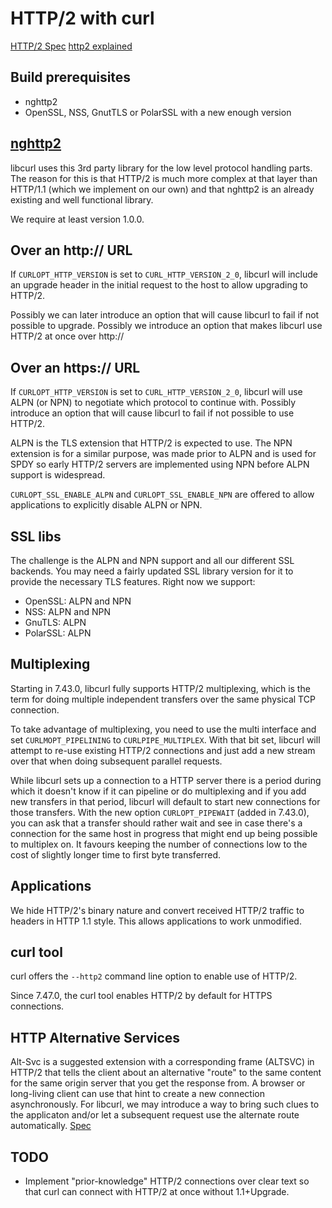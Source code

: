 HTTP/2 with curl
================

[HTTP/2 Spec](https://www.rfc-editor.org/rfc/rfc7540.txt)
[http2 explained](https://daniel.haxx.se/http2/)

Build prerequisites
-------------------
  - nghttp2
  - OpenSSL, NSS, GnutTLS or PolarSSL with a new enough version

[nghttp2](https://nghttp2.org/)
-------------------------------

libcurl uses this 3rd party library for the low level protocol handling
parts. The reason for this is that HTTP/2 is much more complex at that layer
than HTTP/1.1 (which we implement on our own) and that nghttp2 is an already
existing and well functional library.

We require at least version 1.0.0.

Over an http:// URL
-------------------

If `CURLOPT_HTTP_VERSION` is set to `CURL_HTTP_VERSION_2_0`, libcurl will
include an upgrade header in the initial request to the host to allow
upgrading to HTTP/2.

Possibly we can later introduce an option that will cause libcurl to fail if
not possible to upgrade. Possibly we introduce an option that makes libcurl
use HTTP/2 at once over http://

Over an https:// URL
--------------------

If `CURLOPT_HTTP_VERSION` is set to `CURL_HTTP_VERSION_2_0`, libcurl will use
ALPN (or NPN) to negotiate which protocol to continue with. Possibly introduce
an option that will cause libcurl to fail if not possible to use HTTP/2.

ALPN is the TLS extension that HTTP/2 is expected to use. The NPN extension is
for a similar purpose, was made prior to ALPN and is used for SPDY so early
HTTP/2 servers are implemented using NPN before ALPN support is widespread.

`CURLOPT_SSL_ENABLE_ALPN` and `CURLOPT_SSL_ENABLE_NPN` are offered to allow
applications to explicitly disable ALPN or NPN.

SSL libs
--------

The challenge is the ALPN and NPN support and all our different SSL
backends. You may need a fairly updated SSL library version for it to
provide the necessary TLS features. Right now we support:

  - OpenSSL:  ALPN and NPN
  - NSS:      ALPN and NPN
  - GnuTLS:   ALPN
  - PolarSSL: ALPN

Multiplexing
------------

Starting in 7.43.0, libcurl fully supports HTTP/2 multiplexing, which is the
term for doing multiple independent transfers over the same physical TCP
connection.

To take advantage of multiplexing, you need to use the multi interface and set
`CURLMOPT_PIPELINING` to `CURLPIPE_MULTIPLEX`. With that bit set, libcurl will
attempt to re-use existing HTTP/2 connections and just add a new stream over
that when doing subsequent parallel requests.

While libcurl sets up a connection to a HTTP server there is a period during
which it doesn't know if it can pipeline or do multiplexing and if you add new
transfers in that period, libcurl will default to start new connections for
those transfers. With the new option `CURLOPT_PIPEWAIT` (added in 7.43.0), you
can ask that a transfer should rather wait and see in case there's a
connection for the same host in progress that might end up being possible to
multiplex on. It favours keeping the number of connections low to the cost of
slightly longer time to first byte transferred.

Applications
------------

We hide HTTP/2's binary nature and convert received HTTP/2 traffic to headers
in HTTP 1.1 style. This allows applications to work unmodified.

curl tool
---------

curl offers the `--http2` command line option to enable use of HTTP/2.

Since 7.47.0, the curl tool enables HTTP/2 by default for HTTPS connections.

HTTP Alternative Services
-------------------------

Alt-Svc is a suggested extension with a corresponding frame (ALTSVC) in HTTP/2
that tells the client about an alternative "route" to the same content for the
same origin server that you get the response from. A browser or long-living
client can use that hint to create a new connection asynchronously.  For
libcurl, we may introduce a way to bring such clues to the applicaton and/or
let a subsequent request use the alternate route
automatically. [Spec](https://tools.ietf.org/html/draft-ietf-httpbis-alt-svc-05)

TODO
----

  - Implement "prior-knowledge" HTTP/2 connections over clear text so that
    curl can connect with HTTP/2 at once without 1.1+Upgrade.
